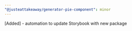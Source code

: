 ```yaml
---
"@justeattakeaway/generator-pie-component": minor
---
```


[Added] - automation to update Storybook with new package
